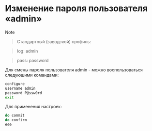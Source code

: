 # Изменение пароля пользователя «admin»

>[!NOTE]

>Стандартный (заводской) профиль:

>log: admin

>pass: password

Для смены пароля пользователя admin - можно воспользоваться следуюшими командами:

``` bash
configure
username admin
password P@ssw0rd
exit
```

Для применения настроек:

``` bash
do commit
do confirm
ёёё